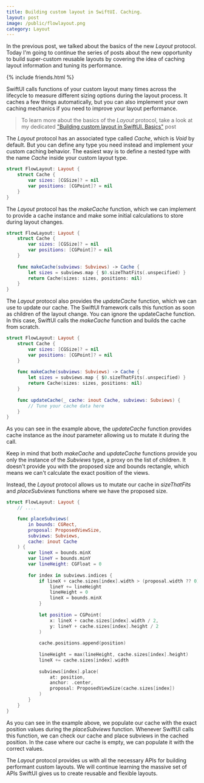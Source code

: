 ```yaml
---
title: Building custom layout in SwiftUI. Caching.
layout: post
image: /public/flowlayout.png
category: Layout
---
```


In the previous post, we talked about the basics of the new *Layout* protocol. Today I'm going to continue the series of posts about the new opportunity to build super-custom reusable layouts by covering the idea of caching layout information and tuning its performance.

{% include friends.html %}

SwiftUI calls functions of your custom layout many times across the lifecycle to measure different sizing options during the layout process. It caches a few things automatically, but you can also implement your own caching mechanics if you need to improve your layout performance.

> To learn more about the basics of the *Layout* protocol, take a look at my dedicated ["Building custom layout in SwiftUI. Basics"](/2022/11/16/building-custom-layout-in-swiftui-basics/) post 

The *Layout* protocol has an associated type called *Cache*, which is *Void* by default. But you can define any type you need instead and implement your custom caching behavior. The easiest way is to define a nested type with the name *Cache* inside your custom layout type.

```swift
struct FlowLayout: Layout {
    struct Cache {
        var sizes: [CGSize]? = nil
        var positions: [CGPoint]? = nil
    }
}
```

The *Layout* protocol has the *makeCache* function, which we can implement to provide a cache instance and make some initial calculations to store during layout changes.

```swift
struct FlowLayout: Layout {
    struct Cache {
        var sizes: [CGSize]? = nil
        var positions: [CGPoint]? = nil
    }
    
    func makeCache(subviews: Subviews) -> Cache {
        let sizes = subviews.map { $0.sizeThatFits(.unspecified) }
        return Cache(sizes: sizes, positions: nil)
    }
}
```

The *Layout* protocol also provides the *updateCache* function, which we can use to update our cache. The SwiftUI framework calls this function as soon as children of the layout change. You can ignore the updateCache function. In this case, SwiftUI calls the *makeCache* function and builds the cache from scratch.

```swift
struct FlowLayout: Layout {
    struct Cache {
        var sizes: [CGSize]? = nil
        var positions: [CGPoint]? = nil
    }
    
    func makeCache(subviews: Subviews) -> Cache {
        let sizes = subviews.map { $0.sizeThatFits(.unspecified) }
        return Cache(sizes: sizes, positions: nil)
    }
    
    func updateCache(_ cache: inout Cache, subviews: Subviews) {
        // Tune your cache data here
    }
}
```

As you can see in the example above, the *updateCache* function provides cache instance as the *inout* parameter allowing us to mutate it during the call.

Keep in mind that both *makeCache* and *updateCache* functions provide you only the instance of the *Subviews* type, a proxy on the list of children. It doesn't provide you with the proposed size and bounds rectangle, which means we can't calculate the exact position of the views.

Instead, the *Layout* protocol allows us to mutate our cache in *sizeThatFits* and *placeSubviews* functions where we have the proposed size.

```swift
struct FlowLayout: Layout {
    // ....

    func placeSubviews(
        in bounds: CGRect,
        proposal: ProposedViewSize,
        subviews: Subviews,
        cache: inout Cache
    ) {
        var lineX = bounds.minX
        var lineY = bounds.minY
        var lineHeight: CGFloat = 0
        
        for index in subviews.indices {
            if lineX + cache.sizes[index].width > (proposal.width ?? 0) {
                lineY += lineHeight
                lineHeight = 0
                lineX = bounds.minX
            }
            
            let position = CGPoint(
                x: lineX + cache.sizes[index].width / 2,
                y: lineY + cache.sizes[index].height / 2
            )
            
            cache.positions.append(position)
            
            lineHeight = max(lineHeight, cache.sizes[index].height)
            lineX += cache.sizes[index].width
            
            subviews[index].place(
                at: position,
                anchor: .center,
                proposal: ProposedViewSize(cache.sizes[index])
            )
        }
    }
}
```

As you can see in the example above, we populate our cache with the exact position values during the *placeSubviews* function. Whenever SwiftUI calls this function, we can check our cache and place subviews in the cached position. In the case where our cache is empty, we can populate it with the correct values.

The *Layout* protocol provides us with all the necessary APIs for building performant custom layouts. We will continue learning the massive set of APIs SwiftUI gives us to create reusable and flexible layouts.
